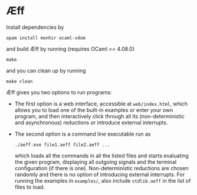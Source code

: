 # Æff

Install dependencies by

    opam install menhir ocaml-vdom

and build Æff by running (requires OCaml >= 4.08.0)

    make

and you can clean up by running

    make clean

Æff gives you two options to run programs: 

- The first option is a web interface,
  accessible at `web/index.html`, which allows you to load one of the built-in
  examples or enter your own program, and then interactively click through all its
  (non-deterministic and asynchronous) reductions or introduce external interrupts.

- The second option is a command line executable run as

      ./aeff.exe file1.aeff file2.aeff ...

  which loads all the commands in all the listed files and starts evaluating the
  given program, displaying all outgoing signals and the terminal configuration
  (if there is one). Non-deterministic reductions are chosen randomly and there is
  no option of introducing external interrupts. For running the examples in
  `examples/`, also include `stdlib.aeff` in the list of files to load.

